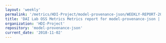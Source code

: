 ```yaml
---
layout: 'weekly'
permalink: '/metrics/HDI-Project/model-provenance-json/WEEKLY-REPORT-2018-11-02'
title: 'DAI Lab OSS Metrics Metrics report for model-provenance-json | WEEKLY-REPORT-2018-11-02'
organization: 'HDI-Project'
repository: 'model-provenance-json'
current_date: '2018-11-02'
---
```

